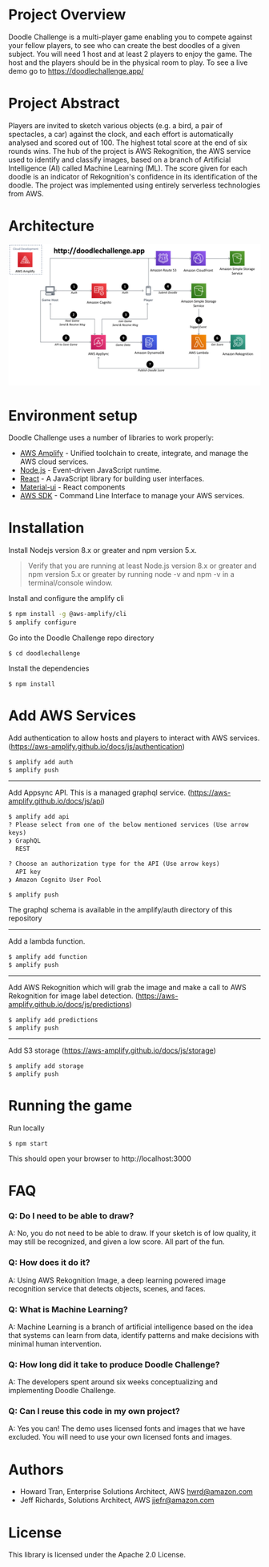 # Project Overview
   Doodle Challenge is a multi-player game enabling you to compete against your fellow players, to see who can create the best doodles of a given subject.  You will need 1 host and at least 2 players to enjoy the game. The host and the players should be in the physical room to play.
   To see a live demo go to https://doodlechallenge.app/


# Project Abstract
   Players are invited to sketch various objects (e.g. a bird, a pair of spectacles, a car) against the clock, and each effort is automatically analysed and scored out of 100. The highest total score at the end of six rounds wins. The hub of the project is AWS Rekognition, the AWS service used to identify and classify images, based on a branch of Artificial Intelligence (AI) called Machine Learning (ML). The score given for each doodle is an indicator of Rekognition's confidence in its identification of the doodle. The project was implemented using entirely serverless technologies from AWS.


# Architecture
![Architecture](./architecture.png)

# Environment setup
Doodle Challenge uses a number of libraries to work properly:
* [AWS Amplify] - Unified toolchain to create, integrate, and manage the AWS cloud services.
* [Node.js] - Event-driven JavaScript runtime.
* [React] - A JavaScript library for building user interfaces.
* [Material-ui] - React components
* [AWS SDK] - Command Line Interface to manage your AWS services.

# Installation
Install Nodejs version 8.x or greater and npm version 5.x.
> Verify that you are running at least Node.js version 8.x or greater and npm version 5.x or greater by running node -v and npm -v in a terminal/console window.

Install and configure the amplify cli
```sh
$ npm install -g @aws-amplify/cli
$ amplify configure
```

Go into the Doodle Challenge repo directory
```
$ cd doodlechallenge
```

Install the dependencies
```
$ npm install
```

# Add AWS Services
Add authentication to allow hosts and players to interact with AWS services. (https://aws-amplify.github.io/docs/js/authentication)
```
$ amplify add auth
$ amplify push
```
---

Add Appsync API. This is a managed graphql service. (https://aws-amplify.github.io/docs/js/api)
```
$ amplify add api
? Please select from one of the below mentioned services (Use arrow keys)
❯ GraphQL
  REST
```
```
? Choose an authorization type for the API (Use arrow keys)
  API key
❯ Amazon Cognito User Pool
```
```
$ amplify push
```
The graphql schema is available in the amplify/auth directory of this repository

---

Add a lambda function.
```
$ amplify add function
$ amplify push
```
---

Add AWS Rekognition which will grab the image and make a call to AWS Rekognition for image label detection. (https://aws-amplify.github.io/docs/js/predictions)
```
$ amplify add predictions
$ amplify push
```

---
Add S3 storage (https://aws-amplify.github.io/docs/js/storage)
```
$ amplify add storage
$ amplify push
```

# Running the game

Run locally
```
$ npm start
```

This should open your browser to http://localhost:3000

# FAQ
### Q:  Do I need to be able to draw?
A:  No, you do not need to be able to draw. If your sketch is of low quality, it may still be recognized, and given a low score. All part of the fun.

### Q:  How does it do it?
A:  Using AWS Rekognition Image, a deep learning powered image recognition service that detects objects, scenes, and faces.

### Q:  What is Machine Learning?
A:  Machine Learning is a branch of artificial intelligence based on the idea that systems can learn from data, identify patterns and make decisions with minimal human intervention.

### Q:  How long did it take to produce Doodle Challenge?
A:  The developers spent around six weeks conceptualizing and implementing Doodle Challenge.

### Q:  Can I reuse this code in my own project?
A:  Yes you can! The demo uses licensed fonts and images that we have excluded. You will need to use your own licensed fonts and images.


# Authors
- Howard Tran, Enterprise Solutions Architect, AWS hwrd@amazon.com
- Jeff Richards, Solutions Architect, AWS jjefr@amazon.com

# License #
This library is licensed under the Apache 2.0 License.

[AWS Amplify]: <https://aws-amplify.github.io/docs/>
[Node.js]: <https://nodejs.org/en/>
[React]: <https://reactjs.org/>
[Material-ui]: <https://material-ui.com/>
[AWS SDK]: <https://aws.amazon.com/cli/>
